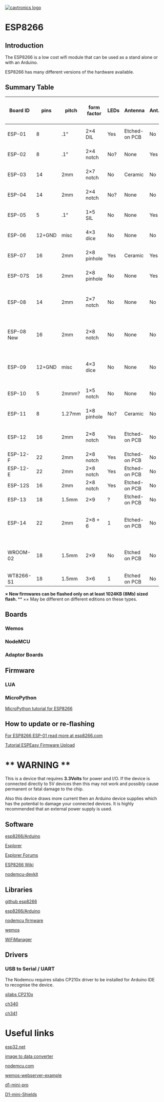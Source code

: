 [![cavtronics logo](https://cldup.com/BhJv2ZU0rj.jpg)](http://www.cavtronics.com "cavtronics")


# ESP8266
## Introduction
The ESP8266 is a low cost wifi module that can be used as a stand alone or with an Arduino.

ESP8266 has many different versions of the hardware available.

## Summary Table

<div class="level2">
<div class="table sectionedit28"><table class="inline">
	<thead>
	<tr class="row0">
		<th class="col0"> Board ID </th><th class="col1"> pins </th><th class="col2"> pitch </th><th class="col3"> form factor </th><th class="col4"> LEDs </th><th class="col5"> Antenna </th><th class="col6"> Ant.Socket </th><th class="col7"> Shielded </th><th class="col8"> dimensions mm </th><th class="col9"> Flash Size (KB &amp; Mb) </th>
	</tr>
	</thead>
	<tbody><tr class="row1">
		<td class="col0"> ESP-01 </td><td class="col1"> 8 </td><td class="col2"> .1“ </td><td class="col3"> 2×4 DIL </td><td class="col4"> Yes </td><td class="col5"> Etched-on PCB </td><td class="col6"> No </td><td class="col7"> No </td><td class="col8"> 14.3 x 24.8 </td><td class="col9"> 512KB - 4Mb ×× </td>
	</tr>
	<tr class="row2">
		<td class="col0"> ESP-02 </td><td class="col1"> 8 </td><td class="col2"> .1” </td><td class="col3"> 2×4 notch </td><td class="col4"> No? </td><td class="col5"> None </td><td class="col6"> Yes </td><td class="col7"> No </td><td class="col8"> 14.2 x 14.2 </td><td class="col9"> 512KB - 4Mb × </td>
	</tr>
	<tr class="row3">
		<td class="col0"> ESP-03 </td><td class="col1"> 14 </td><td class="col2"> 2mm </td><td class="col3"> 2×7 notch </td><td class="col4"> No </td><td class="col5"> Ceramic</td><td class="col6"> No </td><td class="col7"> No </td><td class="col8"> 17.3 x 12.1 </td><td class="col9"> 512KB - 4Mb × </td>
	</tr>
	<tr class="row4">
		<td class="col0"> ESP-04 </td><td class="col1"> 14 </td><td class="col2"> 2mm </td><td class="col3"> 2×4 notch </td><td class="col4"> No? </td><td class="col5"> None </td><td class="col6"> No </td><td class="col7"> No </td><td class="col8"> 14.7 x 12.1 </td><td class="col9"> 512KB - 4Mb × </td>
	</tr>
	<tr class="row5">
		<td class="col0"> ESP-05 </td><td class="col1"> 5 </td><td class="col2"> .1“ </td><td class="col3"> 1×5 SIL </td><td class="col4"> No </td><td class="col5"> None </td><td class="col6"> Yes </td><td class="col7"> No </td><td class="col8"> 14.2 x 14.2 </td><td class="col9"> 512KB - 4Mb × </td>
	</tr>
	<tr class="row6">
		<td class="col0"> ESP-06 </td><td class="col1"> 12+GND </td><td class="col2"> misc </td><td class="col3"> 4×3 dice </td><td class="col4"> No </td><td class="col5"> None </td><td class="col6"> No </td><td class="col7"> Yes </td><td class="col8"> 16.3 x 13.1 </td><td class="col9"> 512KB - 4Mb × </td>
	</tr>
	<tr class="row7">
		<td class="col0"> ESP-07 </td><td class="col1"> 16 </td><td class="col2"> 2mm </td><td class="col3"> 2×8 pinhole </td><td class="col4"> Yes </td><td class="col5"> Ceramic </td><td class="col6"> Yes </td><td class="col7"> Yes </td><td class="col8"> 21.2 x 16.0 </td><td class="col9"> 1024KB - 8Mb ×× </td>
	</tr>
	<tr class="row8">
		<td class="col0"> ESP-07S </td><td class="col1"> 16 </td><td class="col2"> 2mm </td><td class="col3"> 2×8 pinhole </td><td class="col4"> No </td><td class="col5"> None </td><td class="col6"> Yes </td><td class="col7"> Yes </td><td class="col8"> 17.0 x 16.0 </td><td class="col9"> ? 1024KB - 8Mb ? </td>
	</tr>
	<tr class="row9">
		<td class="col0"> ESP-08 </td><td class="col1"> 14 </td><td class="col2"> 2mm </td><td class="col3"> 2×7 notch </td><td class="col4"> No </td><td class="col5"> None </td><td class="col6"> No </td><td class="col7"> Yes </td><td class="col8"> 17.0 x 16.0 </td><td class="col9"> ? Please fill if you know ? </td>
	</tr>
	<tr class="row10">
		<td class="col0"> ESP-08 New </td><td class="col1"> 16 </td><td class="col2"> 2mm </td><td class="col3"> 2×8 notch </td><td class="col4"> No </td><td class="col5"> None </td><td class="col6"> No </td><td class="col7"> Yes </td><td class="col8"> 18.0 x 16.0 </td><td class="col9"> ? Please fill if you know ? </td>
	</tr>
	<tr class="row11">
		<td class="col0"> ESP-09 </td><td class="col1"> 12+GND </td><td class="col2"> misc </td><td class="col3"> 4×3 dice </td><td class="col4"> No </td><td class="col5"> None </td><td class="col6"> No </td><td class="col7"> No </td><td class="col8"> 10.0 x 10.0 </td><td class="col9"> ? Please fill if you know ? </td>
	</tr>
	<tr class="row12">
		<td class="col0"> ESP-10 </td><td class="col1"> 5 </td><td class="col2"> 2mmm? </td><td class="col3"> 1×5 notch </td><td class="col4"> No </td><td class="col5"> None </td><td class="col6"> No </td><td class="col7"> No </td><td class="col8"> 14.2 x 10.0 </td><td class="col9"> 512KB - 4Mb * </td>
	</tr>
	<tr class="row13">
		<td class="col0"> ESP-11 </td><td class="col1"> 8 </td><td class="col2"> 1.27mm</td><td class="col3"> 1×8 pinhole </td><td class="col4"> No? </td><td class="col5"> Ceramic </td><td class="col6"> No </td><td class="col7"> No </td><td class="col8"> 17.3 x 12.1 </td><td class="col9"> 512KB - 4Mb * </td>
	</tr>
	<tr class="row14">
		<td class="col0"> ESP-12 </td><td class="col1"> 16 </td><td class="col2"> 2mm </td><td class="col3"> 2×8 notch </td><td class="col4"> Yes </td><td class="col5 rightalign">  Etched-on PCB </td><td class="col6"> No </td><td class="col7"> Yes </td><td class="col8"> 24.0 x 16.0 </td><td class="col9"> ? 4096KB - 16Mb ? </td>
	</tr>
	<tr class="row15">
		<td class="col0"> ESP-12-F </td><td class="col1"> 22 </td><td class="col2"> 2mm </td><td class="col3"> 2×8 notch </td><td class="col4"> Yes </td><td class="col5 rightalign">  Etched-on PCB </td><td class="col6"> No </td><td class="col7"> Yes </td><td class="col8"> 24.0 x 16.0 </td><td class="col9"> 4096KB - 16Mb </td>
	</tr>
	<tr class="row16">
		<td class="col0"> ESP-12-E </td><td class="col1"> 22 </td><td class="col2"> 2mm </td><td class="col3"> 2×8 notch </td><td class="col4"> Yes </td><td class="col5 rightalign">  Etched-on PCB </td><td class="col6"> No </td><td class="col7"> Yes </td><td class="col8"> 24.0 x 16.0 </td><td class="col9"> 4096KB - 16Mb </td>
	</tr>
	<tr class="row17">
		<td class="col0"> ESP-12S </td><td class="col1"> 16 </td><td class="col2"> 2mm </td><td class="col3"> 2×8 notch </td><td class="col4"> Yes </td><td class="col5 rightalign">  Etched-on PCB </td><td class="col6"> No </td><td class="col7"> Yes </td><td class="col8"> 24.0 x 16.0 </td><td class="col9"> 4096KB - 16Mb </td>
	</tr>
	<tr class="row18">
		<td class="col0"> ESP-13 </td><td class="col1"> 18 </td><td class="col2"> 1.5mm </td><td class="col3"> 2×9 </td><td class="col4"> ? </td><td class="col5 rightalign">  Etched-on PCB </td><td class="col6"> No </td><td class="col7"> Yes </td><td class="col8"> 20.0 x 19.9 </td><td class="col9"> 4096KB - 16Mb </td>
	</tr>
	<tr class="row19">
		<td class="col0"> ESP-14 </td><td class="col1"> 22 </td><td class="col2"> 2mm </td><td class="col3"> 2×8 + 6 </td><td class="col4"> 1 </td><td class="col5 rightalign">  Etched-on PCB </td><td class="col6"> No </td><td class="col7"> Yes </td><td class="col8 leftalign"> 24.3 x 16.2  </td><td class="col9"> ? Please fill if you know ? </td>
	</tr>
	<tr class="row20">
		<td class="col0"> WROOM-02 </td><td class="col1"> 18 </td><td class="col2"> 1.5mm </td><td class="col3"> 2×9 </td><td class="col4"> No </td><td class="col5"> Etched on PCB </td><td class="col6"> No </td><td class="col7"> Yes </td><td class="col8"> 20.0 x 18.0 </td><td class="col9"> ? Please fill if you know ? </td>
	</tr>
	<tr class="row21">
		<td class="col0"> WT8266-S1 </td><td class="col1"> 18 </td><td class="col2"> 1.5mm </td><td class="col3"> 3×6 </td><td class="col4"> 1 </td><td class="col5"> Etched on PCB </td><td class="col6"> No </td><td class="col7"> Yes </td><td class="col8"> 15.0 x 18.6</td><td class="col9"> 8192KB - 32Mb </td>
	</tr>
</tbody></table></div>

<p>
<strong>  × New firmwares can be flashed only on at least 1024KB (8Mb) sized flash. </strong>
**  ×× May be different on different editions on these types.
</p>

</div>

## Boards

### Wemos

### NodeMCU

### Adaptor Boards

## Firmware

### LUA

### MicroPython

[MicroPython tutorial for ESP8266](http://docs.micropython.org/en/latest/esp8266/esp8266/tutorial/index.html)


## How to update or re-flashing 
[For ESP8266 ESP-01  read more at esp8266.com](http://www.esp8266.com/viewtopic.php?f=15&t=12440)

[Tutorial ESPEasy Firmware Upload](https://www.letscontrolit.com/wiki/index.php/Tutorial_ESPEasy_Firmware_Upload)

# ** WARNING **
This is a device that requires **3.3Volts** for power and I/O.
If the device is connected directly to 5V devices then this may not work and possibly cause permanent or fatal damage to the chip.

Also this device draws more current then an Arduino device supplies which has the potential to damage your connected devices.
It is highly recommended that an external power supply is used.

## Software

[esp8266/Arduino](https://github.com/esp8266/Arduino)

[Esplorer](https://esp8266.ru/esplorer/)

[Esplorer Forums](http://www.esp8266.com/viewtopic.php?f=22&t=882)

[ESP8266 Wiki](http://www.esp8266.com/wiki/doku.php)

[nodemcu-devkit](https://github.com/nodemcu/nodemcu-devkit)


## Libraries

[github esp8266](https://github.com/esp8266)

[esp8266/Arduino](https://github.com/esp8266/Arduino)

[nodemcu firmware](https://github.com/nodemcu/nodemcu-firmware)

[wemos](https://github.com/wemos)

[WiFiManager](https://github.com/tzapu/WiFiManager)

## Drivers

### USB to Serial /  UART 
The Nodemcu requires silabs CP210x driver to be installed for Arduino IDE to recognise the device. 

[silabs CP210x](http://www.silabs.com/products/development-tools/software/usb-to-uart-bridge-vcp-drivers)

[ch340](http://sparks.gogo.co.nz/ch340.html)

[ch341](http://0xcf.com/2015/03/13/chinese-arduinos-with-ch340-ch341-serial-usb-chip-on-os-x-yosemite/)

# Useful links
[esp32.net](http://esp32.net/)

[image to data converter](https://websemantics.uk/tools/image-to-data-uri-converter/)

[nodemcu.com](http://nodemcu.com/index_en.html)

[wemos-webserver-example](http://www.esp8266learning.com/wemos-webserver-example.php)

[d1-mini-pro](https://www.wemos.cc/product/d1-mini-pro.html)

[D1-mini-Shields](https://www.wemos.cc/D1-mini-Shields)

